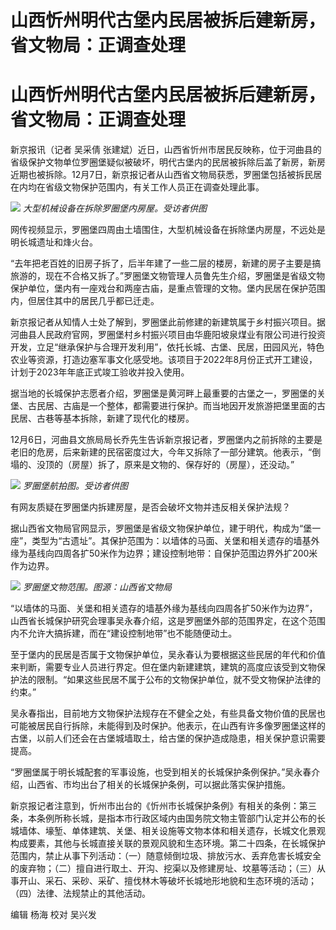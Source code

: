 # 山西忻州明代古堡内民居被拆后建新房，省文物局：正调查处理

# 山西忻州明代古堡内民居被拆后建新房，省文物局：正调查处理

新京报讯（记者 吴采倩
张建斌）近日，山西省忻州市居民反映称，位于河曲县的省级保护文物单位罗圈堡疑似被破坏，明代古堡内的民居被拆除后盖了新房，新房近期也被拆除。12月7日，新京报记者从山西省文物局获悉，罗圈堡包括被拆民居在内均在省级文物保护范围内，有关工作人员正在调查处理此事。

![](https://inews.gtimg.com/om_bt/OdjdJjDzA58qgIvYhg6yrVHdbSzFtjzOxPfBrJOqiq3rgAA/1000)
_大型机械设备在拆除罗圈堡内房屋。受访者供图_

网传视频显示，罗圈堡四周由土墙围住，大型机械设备在拆除堡内房屋，不远处是明长城遗址和烽火台。

“去年把老百姓的旧房子拆了，后半年建了一些二层的楼房，新建的房子主要是搞旅游的，现在不合格又拆了。”罗圈堡文物管理人员鲁先生介绍，罗圈堡是省级文物保护单位，堡内有一座戏台和两座古庙，是重点管理的文物。堡内民居在保护范围内，但居住其中的居民几乎都已迁走。

新京报记者从知情人士处了解到，罗圈堡此前修建的新建筑属于乡村振兴项目。据河曲县人民政府官网，罗圈堡村乡村振兴项目由华鹿阳坡泉煤业有限公司进行投资开发，立足“继承保护与合理开发利用”，依托长城、古堡、民居，田园风光，特色农业等资源，打造边塞军事文化感受地。该项目于2022年8月份正式开工建设，计划于2023年年底正式竣工验收并投入使用。

据当地的长城保护志愿者介绍，罗圈堡是黄河畔上最重要的古堡之一，罗圈堡的关堡、古民居、古庙是一个整体，都需要进行保护。而当地因开发旅游把堡里面的古民居、古巷等基本拆除，新建了现代化的楼房。

12月6日，河曲县文旅局局长乔先生告诉新京报记者，罗圈堡内之前拆除的主要是老旧的危房，后来新建的民宿密度过大，今年又拆除了一部分建筑。他表示，“倒塌的、没顶的（房屋）拆了，原来是文物的、保存好的（房屋），还没动。”

![](https://inews.gtimg.com/om_bt/OJhmLMd32mH_5uVRbn2xlsJE78k4e0fSS2GC5BqEKhXi4AA/1000)
_罗圈堡航拍图。受访者供图_

有网友质疑在罗圈堡内拆建房屋，是否会破坏文物并违反相关保护法规？

据山西省文物局官网显示，罗圈堡是省级文物保护单位，建于明代，构成为“堡一座”，类型为“古遗址”。其保护范围为：以墙体的马面、关堡和相关遗存的墙基外缘为基线向四周各扩50米作为边界；建设控制地带：自保护范围边界外扩200米作为边界。

![](https://inews.gtimg.com/om_bt/OF65uAn4CEAzOGCUqPo6YcrWNTP9eVYnl8VWWD0v2jdfkAA/1000)
_罗圈堡文物范围。图源：山西省文物局_

“以墙体的马面、关堡和相关遗存的墙基外缘为基线向四周各扩50米作为边界”，山西省长城保护研究会理事吴永春介绍，这是罗圈堡外部的范围界定，在这个范围内不允许大搞拆建，而在“建设控制地带”也不能随便动土。

至于堡内的民居是否属于文物保护单位，吴永春认为要根据这些民居的年代和价值来判断，需要专业人员进行界定。但在堡内新建建筑，建筑的高度应该受到文物保护法的限制。“如果这些民居不属于公布的文物保护单位，就不受文物保护法律的约束。”

吴永春指出，目前地方文物保护法规存在不健全之处，有些具备文物价值的民居也可能被居民自行拆除，未能得到及时保护。他表示，在山西有许多像罗圈堡这样的古堡，以前人们还会在古堡城墙取土，给古堡的保护造成隐患，相关保护意识需要提高。

“罗圈堡属于明长城配套的军事设施，也受到相关的长城保护条例保护。”吴永春介绍，山西省、市均出台了相关的长城保护条例，可以据此落实保护措施。

新京报记者注意到，忻州市出台的《忻州市长城保护条例》有相关的条例：第三条，本条例所称长城，是指本市行政区域内由国务院文物主管部门认定并公布的长城墙体、壕堑、单体建筑、关堡、相关设施等文物本体和相关遗存，长城文化景观构成要素，其他与长城直接关联的景观风貌和生态环境。第二十四条，在长城保护范围内，禁止从事下列活动：（一）随意倾倒垃圾、排放污水、丢弃危害长城安全的废弃物；（二）擅自进行取土、开沟、挖渠以及修建房址、坟墓等活动；（三）从事开山、采石、采砂、采矿、擅伐林木等破坏长城地形地貌和生态环境的活动；（四）法律、法规禁止的其他活动。

编辑 杨海 校对 吴兴发

